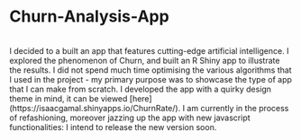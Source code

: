 # Churn-Analysis-App
<br/>
I decided to a built an app that features cutting-edge artificial intelligence. I explored the phenomenon of Churn, and built an R Shiny app to illustrate the results.
I did not spend much time optimising the various algorithms that I used in the project - my primary purpose was to showcase the type of app that I can make from scratch. I developed the app with a quirky design theme in mind, it can be viewed [here](https://isaacgamal.shinyapps.io/ChurnRate/). I am currently in the process of refashioning, moreover jazzing up the app with new javascript functionalities: I intend to release the new version soon.

